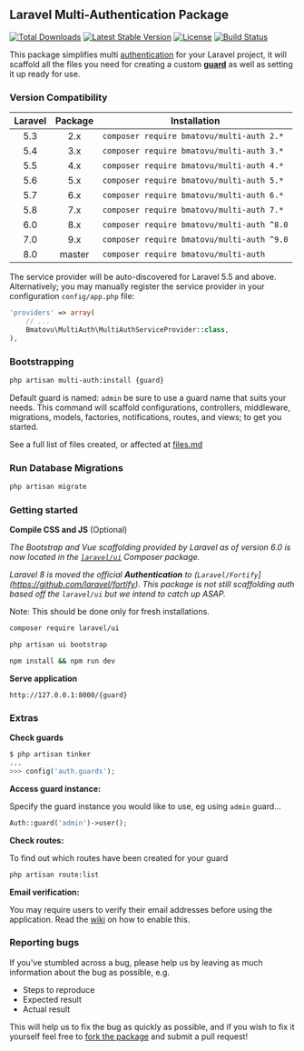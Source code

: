 ## Laravel Multi-Authentication Package

[![Total Downloads](https://poser.pugx.org/bmatovu/multi-auth/downloads)](https://packagist.org/packages/bmatovu/multi-auth)
[![Latest Stable Version](https://poser.pugx.org/bmatovu/multi-auth/v/stable)](https://packagist.org/packages/bmatovu/multi-auth)
[![License](https://poser.pugx.org/bmatovu/multi-auth/license)](https://packagist.org/packages/bmatovu/multi-auth)
[![Build Status](https://travis-ci.org/mtvbrianking/multi-auth.svg?branch=master)](https://travis-ci.org/mtvbrianking/multi-auth)

This package simplifies multi [authentication](https://laravel.com/docs/master/authentication) for your Laravel project, 
it will scaffold all the files you need for creating a custom [**guard**](https://laravel.com/docs/master/authentication#adding-custom-guards) as well as setting it up ready for use.

### Version Compatibility

| Laravel | Package | Installation                              |
| :-----: | :----: | ------------------------------------------ |
| 5.3     | 2.x    | `composer require bmatovu/multi-auth 2.*`  |
| 5.4     | 3.x    | `composer require bmatovu/multi-auth 3.*`  |
| 5.5     | 4.x    | `composer require bmatovu/multi-auth 4.*`  |
| 5.6     | 5.x    | `composer require bmatovu/multi-auth 5.*`  |
| 5.7     | 6.x    | `composer require bmatovu/multi-auth 6.*`  |
| 5.8     | 7.x    | `composer require bmatovu/multi-auth 7.*`  |
| 6.0     | 8.x    | `composer require bmatovu/multi-auth ^8.0` |
| 7.0     | 9.x    | `composer require bmatovu/multi-auth ^9.0` |
| 8.0     | master | `composer require bmatovu/multi-auth`      |

The service provider will be auto-discovered for Laravel 5.5 and above. Alternatively; you may manually register the service provider in your configuration `config/app.php` file:

```php
'providers' => array(
    // ...
    Bmatovu\MultiAuth\MultiAuthServiceProvider::class,
),
```

### Bootstrapping

```bash
php artisan multi-auth:install {guard}
```

Default guard is named: `admin` be sure to use a guard name that suits your needs.
This command will scaffold configurations, controllers, middleware, migrations, models, factories, notifications, routes, and views; to get you started.

See a full list of files created, or affected at [files.md](https://github.com/mtvbrianking/multi-auth/blob/master/files.md)

### Run Database Migrations

```bash
php artisan migrate
```

### Getting started

**Compile CSS and JS** (Optional)

_The Bootstrap and Vue scaffolding provided by Laravel as of version 6.0 is now located in the [`laravel/ui`](https://laravel.com/docs/7.x/frontend) Composer package._

_Laravel 8 is moved the official **Authentication** to (`Laravel/Fortify`](https://github.com/laravel/fortify). This package is not still scaffolding auth based off the `laravel/ui` but we intend to catch up ASAP._

Note: This should be done only for fresh installations.

```bash
composer require laravel/ui

php artisan ui bootstrap

npm install && npm run dev
```

**Serve application**

```
http://127.0.0.1:8000/{guard}
```

### Extras

**Check guards**

```php
$ php artisan tinker
...
>>> config('auth.guards');
```

**Access guard instance:**

Specify the guard instance you would like to use, eg using `admin` guard...

```php
Auth::guard('admin')->user();
```

**Check routes:** 

To find out which routes have been created for your guard

```bash
php artisan route:list
```

**Email verification:** 

You may require users to verify their email addresses before using the application. 
Read the [wiki](https://github.com/mtvbrianking/multi-auth/wiki/Email-Verification) on how to enable this.

### Reporting bugs

If you've stumbled across a bug, please help us by leaving as much information about the bug as possible, e.g.
- Steps to reproduce
- Expected result
- Actual result

This will help us to fix the bug as quickly as possible, and if you wish to fix it yourself feel free to [fork the package](https://github.com/mtvbrianking/multi-auth) and submit a pull request!

